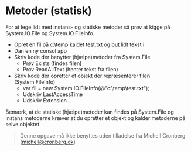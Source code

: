 ﻿# Metoder (statisk)

For at lege lidt med instans- og statiske metoder så prøv at kigge på System.IO.File og System.IO.FileInfo.

* Opret en fil på c:\temp kaldet test.txt og put lidt tekst i
* Dan en ny consol app
* Skriv kode der benytter (hjælpe)metoder fra System.File
  - Prøv Exists (findes filen)
  - Prøv ReadAllText (henter tekst fra filen)
* Skriv kode der opretter et objekt der repræsenterer filen (System.FileInfo) 
  * var fil = new System.IO.FileInfo(@"c:\temp\test.txt");
  * Udskriv LastAccessTime 
  * Udskriv Extension

Bemærk, at de statiske (hjælpe)metoder kan findes på System.File og instans metoderne kræver at du opretter et objekt og kalder metoderne på selve objektet
<!-- footerstart -->
> Denne opgave må ikke benyttes uden tilladelse fra Michell Cronberg (michell@cronberg.dk)
<!-- footerslut -->